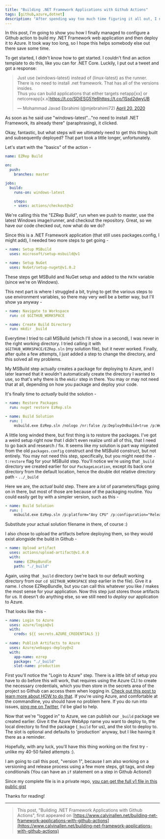 ```yaml
---
title: "Building .NET Framework Applications with Github Actions"
tags: [github,azure,dotnet]
description: "After spending way too much time figuring it all out, I now have a Github Action that can build my .NET Framework web application - and deploy it to Azure!"
---
```


In this post, I'm going to show you how I finally managed to configure a Github action to build my .NET Framework web application and then deploy it to Azure.  It took way too long, so I hope this helps somebody else out there save some time.

To get started, I didn't know how to get started.  I couldn't find an action template to do this, like you can for .NET Core.  Luckily, I put out a tweet and got a response:

<blockquote class="twitter-tweet" data-partner="tweetdeck"><p lang="en" dir="ltr">Just use (windows-latest) instead of (linux-latest) as the runner.<br>There is no need to install .net framework. That has all of the versions insides.<br>Thus you can build applications that either targets netapp[xx] or netcoreapp[x.x]<a href="https://t.co/SDiESG5Ye6">https://t.co/SDiESG5Ye6</a><a href="https://t.co/1Ssd2dwyUB">https://t.co/1Ssd2dwyUB</a></p>&mdash; Mohammad Javad Ebrahimi (@mjebrahimi72) <a href="https://twitter.com/mjebrahimi72/status/1252216773811875842?ref_src=twsrc%5Etfw">April 20, 2020</a></blockquote>
<script async src="https://platform.twitter.com/widgets.js" charset="utf-8"></script>

As soon as he said use "windows-latest"..."no need to install .NET Framework, its already there" (paraphrasing), it clicked.

Okay, fantastic, but what steps will we ultimately need to get this thing built and subsequently deployed?  That part took a little longer, unfortunately.

Let's start with the "basics" of the action -

```yaml
name: EZRep Build

on:
  push:
    branches: master

jobs:
  build:
    runs-on: windows-latest

    steps:
    - uses: actions/checkout@v2
```

We're calling this the "EZRep Build", run when we push to master, use the latest Windows image/runner, and checkout the repository.  Great, so we have our code checked out, now what do we do?

Since this is a .NET Framework application (that still uses packages.config, I might add), I needed two more steps to get going -

```yaml
- name: Setup MSBuild
  uses: microsoft/setup-msbuild@v1

- name: Setup NuGet
  uses: NuGet/setup-nuget@v1.0.2
```

These steps get MSBuild and NuGet setup and added to the `PATH` variable (since we're on Windows).

This next part is where I struggled a bit, trying to get the various steps to use environment variables, so there may very well be a better way, but I'll show ya anyway -

```yaml
- name: Navigate to Workspace
  run: cd $GITHUB_WORKSPACE

- name: Create Build Directory
  run: mkdir _build
```

Everytime I tried to call MSBuild (which I'll show in a second), I was never in the right working directory.  I tried calling it with `$GITHUB_WORKSPACE/EZRep.sln` (my solution file), but it never worked.  Finally, after quite a few attempts, I just added a step to change the directory, and this solved all my problems.

My MSBuild step actually creates a package for deploying to Azure, and I later learned that it wouldn't automatically create the directory I wanted to use, so that's why there is the `mkdir` step in there.  You may or may not need that at all, depending on how you package and deploy your code.

It's finally time to *actually* build the solution -

```yaml
- name: Restore Packages
  run: nuget restore EzRep.sln

- name: Build Solution
  run: |
    msbuild.exe EzRep.sln /nologo /nr:false /p:DeployOnBuild=true /p:WebPublishMethod=Package /p:PackageAsSingleFile=true /p:SkipInvalidConfigurations=true /p:platform="Any CPU" /p:configuration="Release" /p:PackageLocation="../_build"
```

A little long winded there, but first thing is to restore the packages.  I've got a weird setup right now that I didn't even realize until all of this, that I need to go back and research / fix.  It seems like my solution is part way migrated from the old `packages.config` construct and the MSBuild construct, but not entirely.  You may not need this step, specifically, but you might need the `-t:restore` flag for your MSBuild step.  You'll notice we're using that `_build` directory we created earlier for our `PackageLocation`, except its back one directory from the default location, hence the double dot relative directory path - `../_build`

Here we are, the *actual* build step.  There are a *lot* of parameters/flags going on in there, but most of those are because of the packaging routine.  You could easily get by with a simpler version, such as this -

```yaml
- name: Build Solution
  run: |
    msbuild.exe EzRep.sln /p:platform="Any CPU" /p:configuration="Release"
```

Substitute your actual solution filename in there, of course :)

I also chose to upload the artifacts before deploying them, so they would exist alongside the build in Github -

```yaml
- name: Upload artifact
  uses: actions/upload-artifact@v1.0.0
  with:
    name: EZRepBundle
    path: "./_build"
```

Again, using that `_build` directory (we're back to our default working directory from our `cd $GITHUB_WORKSPACE` step earlier in the file).  Give it a name.  I chose EZRepBundle, but you can call this whatever you like / makes the most sense for your application.  Now this step just stores those artifacts for us.  It doesn't do anything else, so we still need to *deploy* our application to Azure.

That looks like this - 

```yaml
- name: Login to Azure
  uses: azure/login@v1
  with:
    creds: ${{ secrets.AZURE_CREDENTIALS }}
    
- name: Publish Artifacts to Azure
  uses: Azure/webapps-deploy@v2
  with:
    app-name: ezrep
    package: "./_build"
    slot-name: production
```

First you'll notice the "Login to Azure" step.  There is a little bit of setup you have to do before this will work, that requires using the Azure CLI to create the necessary credentials, which you then store in the secrets area of the project so Github can access them when logging in. [Check out this post to learn more about HOW to do that](https://github.com/marketplace/actions/azure-login#configure-azure-credentials).  If you're using Azure, and comfortable at the commandline, you should have no problem here.  If you do run into issues, [ping me on Twitter](https://www.twitter.com/_CalvinAllen), I'd be glad to help.

Now that we're "logged in" to Azure, we can publish our `_build` package we created earlier.  Give it the Azure WebApp name you want to deploy to, the local directory to find the package (`_build` for us), and the slot to deploy to.  The slot is optional and defaults to 'production' anyway, but I like having it there as a reminder.

Hopefully, with any luck, you'll have this thing working on the first try - unlike my 40-50 failed attempts :).

I am going to call this post, "version 1", because I am also working on a versioning and release process using a few more steps, git tags, and step conditionals (You can have an `if` statement on a step in Github Actions!)

Since my complete file is in a private repo, [you can get the full v1 file in this public gist](https://gist.github.com/CalvinAllen/701695399e5966845a206954820c329e)

Thanks for reading!

---

> This post, "Building .NET Framework Applications with Github Actions", first appeared on [https://www.calvinallen.net/building-net-framework-applications-with-github-actions](https://www.calvinallen.net/building-net-framework-applications-with-github-actions)

